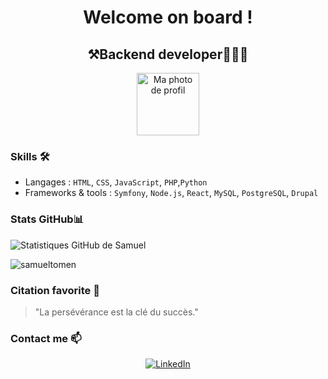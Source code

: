 <h1 align="center">Welcome on board !</h1>

<h2 align="center">⚒️Backend developer👨🏽‍💻</h2>

<span></span>

<p align="center">
  <img src="https://avatars.githubusercontent.com/u/113606314?v=4" width="100" height="100" alt="Ma photo de profil"/>
</p>

<h3>Skills 🛠</h3>

- Langages : `HTML`, `CSS`, `JavaScript`, `PHP`,`Python`
- Frameworks & tools : `Symfony`, `Node.js`, `React`, `MySQL`, `PostgreSQL`, `Drupal`

<h3>Stats GitHub📊</h3>
<div>
  <p>
    <img src="https://github-readme-stats.vercel.app/api?username=samueltomen&show_icons=true" alt="Statistiques GitHub de Samuel"/>
  </p>
  <p><img align="center" src="https://github-readme-stats.vercel.app/api/top-langs?username=samueltomen&show_icons=true&locale=en&layout=compact" alt="samueltomen" /></p>
  
</div>

<h3>Citation favorite 💬</h3>
<blockquote>
  "La persévérance est la clé du succès."
</blockquote>

<h3>Contact me 📫</h3>
<p align="center">
  <a href="https://www.linkedin.com/in/samuel-tomen-nana-b46ab9141">
    <img src="https://img.shields.io/badge/LinkedIn-0077B5?style=for-the-badge&logo=linkedin&logoColor=white" alt="LinkedIn"/>
  </a>
</p>
